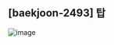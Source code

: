 ## [baekjoon-2493] 탑

![image](https://user-images.githubusercontent.com/22045163/91897357-199b0380-ecd5-11ea-99d8-dd5215e6bff5.png)

